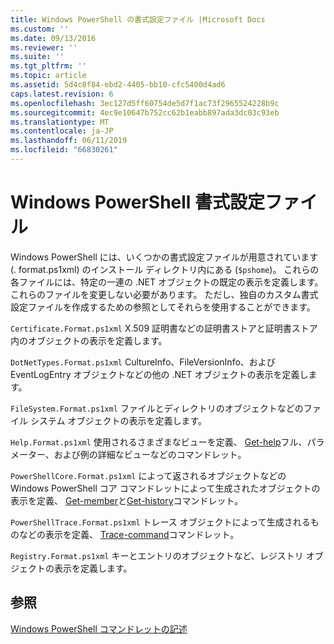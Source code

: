 ```yaml
---
title: Windows PowerShell の書式設定ファイル |Microsoft Docs
ms.custom: ''
ms.date: 09/13/2016
ms.reviewer: ''
ms.suite: ''
ms.tgt_pltfrm: ''
ms.topic: article
ms.assetid: 5d4c8f84-ebd2-4405-bb10-cfc5400d4ad6
caps.latest.revision: 6
ms.openlocfilehash: 3ec127d5ff60754de5d7f1ac73f2965524228b9c
ms.sourcegitcommit: 4ec9e10647b752cc62b1eabb897ada3dc03c93eb
ms.translationtype: MT
ms.contentlocale: ja-JP
ms.lasthandoff: 06/11/2019
ms.locfileid: "66830261"
---
```

# <a name="windows-powershell-formatting-files"></a>Windows PowerShell 書式設定ファイル

Windows PowerShell には、いくつかの書式設定ファイルが用意されています (. format.ps1xml) のインストール ディレクトリ内にある (`$pshome`)。 これらの各ファイルには、特定の一連の .NET オブジェクトの既定の表示を定義します。 これらのファイルを変更しない必要があります。 ただし、独自のカスタム書式設定ファイルを作成するための参照としてそれらを使用することができます。

`Certificate.Format.ps1xml` X.509 証明書などの証明書ストアと証明書ストア内のオブジェクトの表示を定義します。

`DotNetTypes.Format.ps1xml` CultureInfo、FileVersionInfo、および EventLogEntry オブジェクトなどの他の .NET オブジェクトの表示を定義します。

`FileSystem.Format.ps1xml` ファイルとディレクトリのオブジェクトなどのファイル システム オブジェクトの表示を定義します。

`Help.Format.ps1xml` 使用されるさまざまなビューを定義、 [Get-help](/powershell/module/Microsoft.PowerShell.Core/Get-Help)フル、パラメーター、および例の詳細なビューなどのコマンドレット。

`PowerShellCore.Format.ps1xml` によって返されるオブジェクトなどの Windows PowerShell コア コマンドレットによって生成されたオブジェクトの表示を定義、 [Get-member](/powershell/module/Microsoft.PowerShell.Utility/Get-Member)と[Get-history](/powershell/module/Microsoft.PowerShell.Core/Get-History)コマンドレット。

`PowerShellTrace.Format.ps1xml` トレース オブジェクトによって生成されるものなどの表示を定義、 [Trace-command](/powershell/module/Microsoft.PowerShell.Utility/Trace-Command)コマンドレット。

`Registry.Format.ps1xml` キーとエントリのオブジェクトなど、レジストリ オブジェクトの表示を定義します。

## <a name="see-also"></a>参照

[Windows PowerShell コマンドレットの記述](../cmdlet/writing-a-windows-powershell-cmdlet.md)
